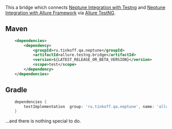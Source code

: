 This a bridge which connects [Neptune Integration with Testng](./../testng.integration/doc) and [Neptune Integration with Allure Framework](./../allure.integration/doc) via [Allure TestNG](https://docs.qameta.io/allure/#_testng).

## Maven

```xml
    <dependencies>
        <dependency>
            <groupId>ru.tinkoff.qa.neptune</groupId>
            <artifactId>allure.testng.bridge</artifactId>
            <version>${LATEST_RELEASE_OR_BETA_VERSION}</version>
            <scope>test</scope>
        </dependency>
    </dependencies>
```

## Gradle

```groovy
    dependencies {
        testImplementation  group: 'ru.tinkoff.qa.neptune', name: 'allure.testng.bridge', version: LATEST_RELEASE_OR_BETA_VERSION    
    }
```

...and there is nothing special to do.
